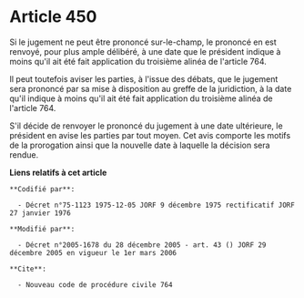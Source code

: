 # Article 450

Si le jugement ne peut être prononcé sur-le-champ, le prononcé en est renvoyé, pour plus ample délibéré, à une date que le
président indique à moins qu'il ait été fait application du troisième alinéa de l'article 764.

Il peut toutefois aviser les parties, à l'issue des débats, que le jugement sera prononcé par sa mise à disposition au greffe
de la juridiction, à la date qu'il indique à moins qu'il ait été fait application du troisième alinéa de l'article 764.

S'il décide de renvoyer le prononcé du jugement à une date ultérieure, le président en avise les parties par tout moyen. Cet
avis comporte les motifs de la prorogation ainsi que la nouvelle date à laquelle la décision sera rendue.

**Liens relatifs à cet article**

	**Codifié par**:

	  - Décret n°75-1123 1975-12-05 JORF 9 décembre 1975 rectificatif JORF 27 janvier 1976

	**Modifié par**:

	  - Décret n°2005-1678 du 28 décembre 2005 - art. 43 () JORF 29 décembre 2005 en vigueur le 1er mars 2006

	**Cite**:

	  - Nouveau code de procédure civile 764
